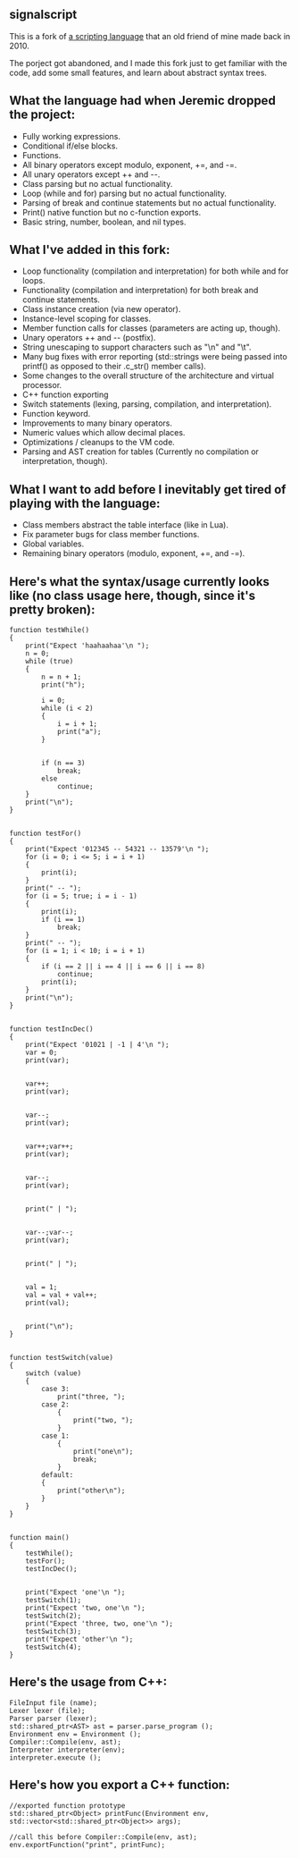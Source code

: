 ## signalscript

This is a fork of [a scripting language](http://code.google.com/p/tibiasignal/source/browse/#svn/trunk) that an old friend of mine made back in 2010.

The porject got abandoned, and I made this fork just to get familiar with the code, add some small features, and learn about abstract syntax trees.



## What the language had when Jeremic dropped the project:
* Fully working expressions.
* Conditional if/else blocks.
* Functions.
* All binary operators except modulo, exponent, +=, and -=.
* All unary operators except ++ and --.
* Class parsing but no actual functionality.
* Loop (while and for) parsing but no actual functionality.
* Parsing of break and continue statements but no actual functionality.
* Print() native function but no c-function exports.
* Basic string, number, boolean, and nil types.


## What I've added in this fork:
* Loop functionality (compilation and interpretation) for both while and for loops.
* Functionality (compilation and interpretation) for both break and continue statements.
* Class instance creation (via new operator).
* Instance-level scoping for classes.
* Member function calls for classes (parameters are acting up, though).
* Unary operators ++ and -- (postfix).
* String unescaping to support characters such as "\n" and "\t".
* Many bug fixes with error reporting (std::strings were being passed into printf() as opposed to their .c_str() member calls).
* Some changes to the overall structure of the architecture and virtual processor.
* C++ function exporting
* Switch statements (lexing, parsing, compilation, and interpretation).
* Function keyword.
* Improvements to many binary operators.
* Numeric values which allow decimal places.
* Optimizations / cleanups to the VM code.
* Parsing and AST creation for tables (Currently no compilation or interpretation, though).


## What I want to add before I inevitably get tired of playing with the language:
* Class members abstract the table interface (like in Lua).
* Fix parameter bugs for class member functions.
* Global variables.
* Remaining binary operators (modulo, exponent, +=, and -=).


## Here's what the syntax/usage currently looks like (no class usage here, though, since it's pretty broken):

    function testWhile()
    {
        print("Expect 'haahaahaa'\n ");
        n = 0;
        while (true)
        {
            n = n + 1;
            print("h");

            i = 0;
            while (i < 2)
            {
                i = i + 1;
                print("a");
            }


            if (n == 3)
                break;
            else
                continue;
        }
        print("\n");
    }


    function testFor()
    {
        print("Expect '012345 -- 54321 -- 13579'\n ");
        for (i = 0; i <= 5; i = i + 1)
        {
            print(i);
        }
        print(" -- ");
        for (i = 5; true; i = i - 1)
        {
            print(i);
            if (i == 1)
                break;
        }
        print(" -- ");
        for (i = 1; i < 10; i = i + 1)
        {
            if (i == 2 || i == 4 || i == 6 || i == 8)
                continue;
            print(i);
        }
        print("\n");
    }


    function testIncDec()
    {
        print("Expect '01021 | -1 | 4'\n ");
        var = 0;
        print(var);


        var++;
        print(var);


        var--;
        print(var);


        var++;var++;
        print(var);


        var--;
        print(var);


        print(" | ");


        var--;var--;
        print(var);


        print(" | ");


        val = 1;
        val = val + val++;
        print(val);


        print("\n");
    }


    function testSwitch(value)
    {
        switch (value)
        {
            case 3:
                print("three, ");
            case 2:
                {
                    print("two, ");
                }
            case 1:
                {
                    print("one\n");
                    break;
                }
            default:
            {
                print("other\n");
            }
        }
    }


    function main()
    {
        testWhile();
        testFor();
        testIncDec();


        print("Expect 'one'\n ");
        testSwitch(1);
        print("Expect 'two, one'\n ");
        testSwitch(2);
        print("Expect 'three, two, one'\n ");
        testSwitch(3);
        print("Expect 'other'\n ");
        testSwitch(4);
    }


## Here's the usage from C++:

    FileInput file (name);
    Lexer lexer (file);
    Parser parser (lexer);
    std::shared_ptr<AST> ast = parser.parse_program ();
    Environment env = Environment ();
    Compiler::Compile(env, ast);
    Interpreter interpreter(env);
    interpreter.execute ();

## Here's how you export a C++ function:

    //exported function prototype
    std::shared_ptr<Object> printFunc(Environment env, std::vector<std::shared_ptr<Object>> args);

    //call this before Compiler::Compile(env, ast);
    env.exportFunction("print", printFunc);


